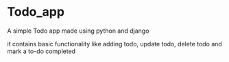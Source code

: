 # Todo_app
A simple Todo app made using python and django

it contains basic functionality like adding todo, update todo, delete todo and mark a to-do completed


